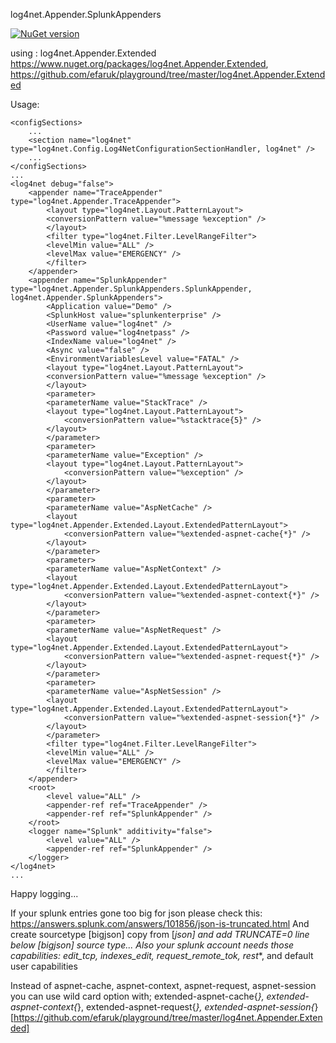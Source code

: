 log4net.Appender.SplunkAppenders

[![NuGet version](https://badge.fury.io/nu/log4net.Appender.SplunkAppenders.svg)](https://badge.fury.io/nu/log4net.Appender.SplunkAppenders)

using : log4net.Appender.Extended https://www.nuget.org/packages/log4net.Appender.Extended, https://github.com/efaruk/playground/tree/master/log4net.Appender.Extended


Usage:

	<configSections>
		...
		<section name="log4net" type="log4net.Config.Log4NetConfigurationSectionHandler, log4net" />
		...
	</configSections>
	...
	<log4net debug="false">
		<appender name="TraceAppender" type="log4net.Appender.TraceAppender">
			<layout type="log4net.Layout.PatternLayout">
			<conversionPattern value="%message %exception" />
			</layout>
			<filter type="log4net.Filter.LevelRangeFilter">
			<levelMin value="ALL" />
			<levelMax value="EMERGENCY" />
			</filter>
		</appender>
		<appender name="SplunkAppender" type="log4net.Appender.SplunkAppenders.SplunkAppender, log4net.Appender.SplunkAppenders">
			<Application value="Demo" />
			<SplunkHost value="splunkenterprise" />
			<UserName value="log4net" />
			<Password value="log4netpass" />
			<IndexName value="log4net" />
			<Async value="false" />
			<EnvironmentVariablesLevel value="FATAL" />
			<layout type="log4net.Layout.PatternLayout">
			<conversionPattern value="%message %exception" />
			</layout>
			<parameter>
			<parameterName value="StackTrace" />
			<layout type="log4net.Layout.PatternLayout">
				<conversionPattern value="%stacktrace{5}" />
			</layout>
			</parameter>
			<parameter>
			<parameterName value="Exception" />
			<layout type="log4net.Layout.PatternLayout">
				<conversionPattern value="%exception" />
			</layout>
			</parameter>
			<parameter>
			<parameterName value="AspNetCache" />
			<layout type="log4net.Appender.Extended.Layout.ExtendedPatternLayout">
				<conversionPattern value="%extended-aspnet-cache{*}" />
			</layout>
			</parameter>
			<parameter>
			<parameterName value="AspNetContext" />
			<layout type="log4net.Appender.Extended.Layout.ExtendedPatternLayout">
				<conversionPattern value="%extended-aspnet-context{*}" />
			</layout>
			</parameter>
			<parameter>
			<parameterName value="AspNetRequest" />
			<layout type="log4net.Appender.Extended.Layout.ExtendedPatternLayout">
				<conversionPattern value="%extended-aspnet-request{*}" />
			</layout>
			</parameter>
			<parameter>
			<parameterName value="AspNetSession" />
			<layout type="log4net.Appender.Extended.Layout.ExtendedPatternLayout">
				<conversionPattern value="%extended-aspnet-session{*}" />
			</layout>
			</parameter>
			<filter type="log4net.Filter.LevelRangeFilter">
			<levelMin value="ALL" />
			<levelMax value="EMERGENCY" />
			</filter>
		</appender>
		<root>
			<level value="ALL" />
			<appender-ref ref="TraceAppender" />
			<appender-ref ref="SplunkAppender" />
		</root>
		<logger name="Splunk" additivity="false">
			<level value="ALL" />
			<appender-ref ref="SplunkAppender" />
		</logger>
	</log4net>
	...


Happy logging...

If your splunk entries gone too big for json please check this: https://answers.splunk.com/answers/101856/json-is-truncated.html
And create sourcetype [bigjson] copy from [_json] and add TRUNCATE=0 line below [bigjson] source type...
Also your splunk account needs those capabilities: edit_tcp, indexes_edit, request_remote_tok, rest_*, and default user capabilities

Instead of aspnet-cache, aspnet-context, aspnet-request, aspnet-session you can use wild card option with; extended-aspnet-cache{*}, extended-aspnet-context{*}, extended-aspnet-request{*}, extended-aspnet-session{*} [https://github.com/efaruk/playground/tree/master/log4net.Appender.Extended]
